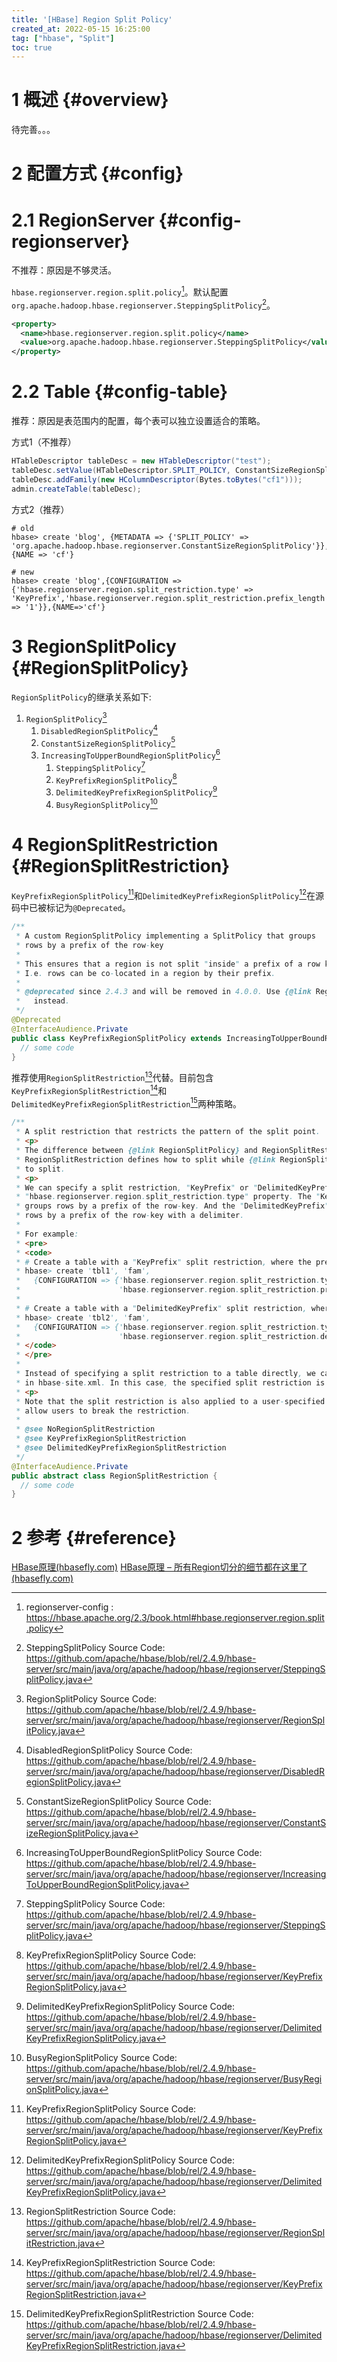 ```yaml
---
title: '[HBase] Region Split Policy'
created_at: 2022-05-15 16:25:00
tag: ["hbase", "Split"]
toc: true
---
```


# 1 概述 {#overview}

待完善。。。

# 2 配置方式 {#config}

# 2.1 RegionServer {#config-regionserver}

不推荐：原因是不够灵活。

`hbase.regionserver.region.split.policy`[^regionserver-config]。默认配置`org.apache.hadoop.hbase.regionserver.SteppingSplitPolicy`[^SteppingSplitPolicy-source-code]。
```xml
<property>
  <name>hbase.regionserver.region.split.policy</name>
  <value>org.apache.hadoop.hbase.regionserver.SteppingSplitPolicy</value>
</property>
```


# 2.2 Table {#config-table}

推荐：原因是表范围内的配置，每个表可以独立设置适合的策略。

方式1（不推荐）
```java
HTableDescriptor tableDesc = new HTableDescriptor("test");
tableDesc.setValue(HTableDescriptor.SPLIT_POLICY, ConstantSizeRegionSplitPolicy.class.getName());
tableDesc.addFamily(new HColumnDescriptor(Bytes.toBytes("cf1")));
admin.createTable(tableDesc);
```

方式2（推荐）
```shell
# old
hbase> create 'blog', {METADATA => {'SPLIT_POLICY' => 'org.apache.hadoop.hbase.regionserver.ConstantSizeRegionSplitPolicy'}},{NAME => 'cf'}

# new
hbase> create 'blog',{CONFIGURATION => {'hbase.regionserver.region.split_restriction.type' => 'KeyPrefix','hbase.regionserver.region.split_restriction.prefix_length' => '1'}},{NAME=>'cf'}
```

# 3 RegionSplitPolicy {#RegionSplitPolicy}

`RegionSplitPolicy`的继承关系如下:

1. `RegionSplitPolicy`[^RegionSplitPolicy-source-code]
    1. `DisabledRegionSplitPolicy`[^DisabledRegionSplitPolicy-source-code]
    2. `ConstantSizeRegionSplitPolicy`[^ConstantSizeRegionSplitPolicy-source-code]
      1. `IncreasingToUpperBoundRegionSplitPolicy`[^IncreasingToUpperBoundRegionSplitPolicy-source-code]
          1. `SteppingSplitPolicy`[^SteppingSplitPolicy-source-code]
          2. `KeyPrefixRegionSplitPolicy`[^KeyPrefixRegionSplitPolicy-source-code]
          3. `DelimitedKeyPrefixRegionSplitPolicy`[^DelimitedKeyPrefixRegionSplitPolicy-source-code]
          4. `BusyRegionSplitPolicy`[^BusyRegionSplitPolicy-source-code]



# 4 RegionSplitRestriction {#RegionSplitRestriction}

`KeyPrefixRegionSplitPolicy`[^KeyPrefixRegionSplitPolicy-source-code]和`DelimitedKeyPrefixRegionSplitPolicy`[^DelimitedKeyPrefixRegionSplitPolicy-source-code]在源码中已被标记为`@Deprecated`。

```java
/**
 * A custom RegionSplitPolicy implementing a SplitPolicy that groups
 * rows by a prefix of the row-key
 *
 * This ensures that a region is not split "inside" a prefix of a row key.
 * I.e. rows can be co-located in a region by their prefix.
 *
 * @deprecated since 2.4.3 and will be removed in 4.0.0. Use {@link RegionSplitRestriction},
 *   instead.
 */
@Deprecated
@InterfaceAudience.Private
public class KeyPrefixRegionSplitPolicy extends IncreasingToUpperBoundRegionSplitPolicy {
  // some code
}
```

推荐使用`RegionSplitRestriction`[^RegionSplitRestriction-source-code]代替。目前包含`KeyPrefixRegionSplitRestriction`[^KeyPrefixRegionSplitRestriction-source-code]和`DelimitedKeyPrefixRegionSplitRestriction`[^DelimitedKeyPrefixRegionSplitRestriction-source-code]两种策略。

```java
/**
 * A split restriction that restricts the pattern of the split point.
 * <p>
 * The difference between {@link RegionSplitPolicy} and RegionSplitRestriction is that
 * RegionSplitRestriction defines how to split while {@link RegionSplitPolicy} defines when we need
 * to split.
 * <p>
 * We can specify a split restriction, "KeyPrefix" or "DelimitedKeyPrefix", to a table with the
 * "hbase.regionserver.region.split_restriction.type" property. The "KeyPrefix" split restriction
 * groups rows by a prefix of the row-key. And the "DelimitedKeyPrefix" split restriction groups
 * rows by a prefix of the row-key with a delimiter.
 *
 * For example:
 * <pre>
 * <code>
 * # Create a table with a "KeyPrefix" split restriction, where the prefix length is 2 bytes
 * hbase> create 'tbl1', 'fam',
 *   {CONFIGURATION => {'hbase.regionserver.region.split_restriction.type' => 'KeyPrefix',
 *                      'hbase.regionserver.region.split_restriction.prefix_length' => '2'}}
 *
 * # Create a table with a "DelimitedKeyPrefix" split restriction, where the delimiter is a comma
 * hbase> create 'tbl2', 'fam',
 *   {CONFIGURATION => {'hbase.regionserver.region.split_restriction.type' => 'DelimitedKeyPrefix',
 *                      'hbase.regionserver.region.split_restriction.delimiter' => ','}}
 * </code>
 * </pre>
 *
 * Instead of specifying a split restriction to a table directly, we can also set the properties
 * in hbase-site.xml. In this case, the specified split restriction is applied for all the tables.
 * <p>
 * Note that the split restriction is also applied to a user-specified split point so that we don't
 * allow users to break the restriction.
 *
 * @see NoRegionSplitRestriction
 * @see KeyPrefixRegionSplitRestriction
 * @see DelimitedKeyPrefixRegionSplitRestriction
 */
@InterfaceAudience.Private
public abstract class RegionSplitRestriction {
  // some code
}
```

# 2 参考 {#reference}

[HBase原理(hbasefly.com)](http://hbasefly.com/category/hbase/)
[HBase原理 – 所有Region切分的细节都在这里了(hbasefly.com)](http://hbasefly.com/2017/08/27/hbase-split/)

[^RegionSplitPolicy-source-code]: RegionSplitPolicy Source Code: <https://github.com/apache/hbase/blob/rel/2.4.9/hbase-server/src/main/java/org/apache/hadoop/hbase/regionserver/RegionSplitPolicy.java>

[^DisabledRegionSplitPolicy-source-code]: DisabledRegionSplitPolicy Source Code: <https://github.com/apache/hbase/blob/rel/2.4.9/hbase-server/src/main/java/org/apache/hadoop/hbase/regionserver/DisabledRegionSplitPolicy.java>


[^ConstantSizeRegionSplitPolicy-source-code]: ConstantSizeRegionSplitPolicy Source Code: <https://github.com/apache/hbase/blob/rel/2.4.9/hbase-server/src/main/java/org/apache/hadoop/hbase/regionserver/ConstantSizeRegionSplitPolicy.java>

[^IncreasingToUpperBoundRegionSplitPolicy-source-code]: IncreasingToUpperBoundRegionSplitPolicy Source Code: <https://github.com/apache/hbase/blob/rel/2.4.9/hbase-server/src/main/java/org/apache/hadoop/hbase/regionserver/IncreasingToUpperBoundRegionSplitPolicy.java>

[^SteppingSplitPolicy-source-code]: SteppingSplitPolicy Source Code: <https://github.com/apache/hbase/blob/rel/2.4.9/hbase-server/src/main/java/org/apache/hadoop/hbase/regionserver/SteppingSplitPolicy.java>


[^KeyPrefixRegionSplitPolicy-source-code]: KeyPrefixRegionSplitPolicy Source Code: <https://github.com/apache/hbase/blob/rel/2.4.9/hbase-server/src/main/java/org/apache/hadoop/hbase/regionserver/KeyPrefixRegionSplitPolicy.java>

[^DelimitedKeyPrefixRegionSplitPolicy-source-code]: DelimitedKeyPrefixRegionSplitPolicy Source Code: <https://github.com/apache/hbase/blob/rel/2.4.9/hbase-server/src/main/java/org/apache/hadoop/hbase/regionserver/DelimitedKeyPrefixRegionSplitPolicy.java>

[^BusyRegionSplitPolicy-source-code]: BusyRegionSplitPolicy Source Code: <https://github.com/apache/hbase/blob/rel/2.4.9/hbase-server/src/main/java/org/apache/hadoop/hbase/regionserver/BusyRegionSplitPolicy.java>

[^RegionSplitRestriction-source-code]: RegionSplitRestriction Source Code: <https://github.com/apache/hbase/blob/rel/2.4.9/hbase-server/src/main/java/org/apache/hadoop/hbase/regionserver/RegionSplitRestriction.java>

[^KeyPrefixRegionSplitRestriction-source-code]: KeyPrefixRegionSplitRestriction Source Code: <https://github.com/apache/hbase/blob/rel/2.4.9/hbase-server/src/main/java/org/apache/hadoop/hbase/regionserver/KeyPrefixRegionSplitRestriction.java>

[^DelimitedKeyPrefixRegionSplitRestriction-source-code]: DelimitedKeyPrefixRegionSplitRestriction Source Code: <https://github.com/apache/hbase/blob/rel/2.4.9/hbase-server/src/main/java/org/apache/hadoop/hbase/regionserver/DelimitedKeyPrefixRegionSplitRestriction.java>

[^regionserver-config]:regionserver-config : <https://hbase.apache.org/2.3/book.html#hbase.regionserver.region.split.policy>